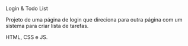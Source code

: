 Login & Todo List

Projeto de uma página de login que direciona para outra página com um sistema para criar lista de tarefas.

HTML, CSS e JS.
